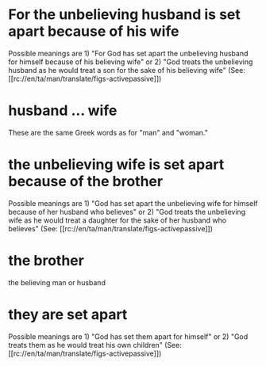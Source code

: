 # For the unbelieving husband is set apart because of his wife

Possible meanings are 1) "For God has set apart the unbelieving husband for himself because of his believing wife" or 2) "God treats the unbelieving husband as he would treat a son for the sake of his believing wife" (See: [[rc://en/ta/man/translate/figs-activepassive]])

# husband ... wife

These are the same Greek words as for "man" and "woman."

# the unbelieving wife is set apart because of the brother

Possible meanings are 1) "God has set apart the unbelieving wife for himself because of her husband who believes" or 2) "God treats the unbelieving wife as he would treat a daughter for the sake of her husband who believes" (See: [[rc://en/ta/man/translate/figs-activepassive]])

# the brother

the believing man or husband

# they are set apart

Possible meanings are 1) "God has set them apart for himself" or 2) "God treats them as he would treat his own children" (See: [[rc://en/ta/man/translate/figs-activepassive]])


